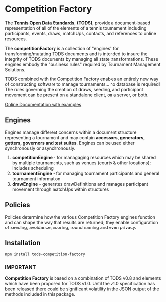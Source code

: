 # Competition Factory

The **[Tennis Open Data Standards](https://itftennis.atlassian.net/wiki/spaces/TODS/overview)**, **(TODS)**, provide a document-based representation of all of the elements of a tennis tournament including participants, events, draws, matchUps, contacts, and references to online resources.

The **competitionFactory** is a collection of "engines" for transforming/mutating TODS documents and is intended to insure the integrity of TODS documents by managing all state transformations. These engines embody the "business rules" required by Tournament Management Solutions.

TODS combined with the Competition Factory enables an entirely new way of constructing software to manage tournaments... no database is required! The rules governing the creation of draws, seeding, and participant movement can be present on a standalone client, on a server, or both.

[Online Documentation with examples](https://courthive.github.io/tods-competition-factory/)

## Engines

Engines manage different concerns within a document structure representing a tournament and may contain **accessors, generators, getters, governors and test suites**. Engines can be used either synchronously or asynchronously.

1. **competitionEngine** - for managaging resources which may be shared by multiple tournaments, such as venues (courts & other locations); includes scheduling
2. **tournamentEngine** - for managing tournament participants and general tournament information
3. **drawEngine** - generates drawDefinitions and manages participant movement through matchUps within structures

## Policies

Policies determine how the various Competition Factory engines function and can shape the way that results are returned; they enable configuration of seeding, avoidance, scoring, round naming and even privacy.

## Installation

```sh
npm install tods-competition-factory
```

### IMPORTANT

**Competition Factory** is based on a combination of TODS v0.8 and elements which have been proposed for TODS v1.0. Until the v1.0 specification has been released there could be significant volatility in the JSON output of the methods included in this package.
